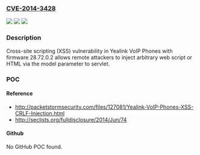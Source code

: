 ### [CVE-2014-3428](https://cve.mitre.org/cgi-bin/cvename.cgi?name=CVE-2014-3428)
![](https://img.shields.io/static/v1?label=Product&message=n%2Fa&color=blue)
![](https://img.shields.io/static/v1?label=Version&message=n%2Fa&color=blue)
![](https://img.shields.io/static/v1?label=Vulnerability&message=n%2Fa&color=brighgreen)

### Description

Cross-site scripting (XSS) vulnerability in Yealink VoIP Phones with firmware 28.72.0.2 allows remote attackers to inject arbitrary web script or HTML via the model parameter to servlet.

### POC

#### Reference
- http://packetstormsecurity.com/files/127081/Yealink-VoIP-Phones-XSS-CRLF-Injection.html
- http://seclists.org/fulldisclosure/2014/Jun/74

#### Github
No GitHub POC found.

